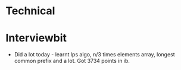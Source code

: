 # Technical
# Interviewbit
* Did a lot today - learnt lps algo, n/3 times elements array, longest common prefix and a lot. Got 3734 points in ib.